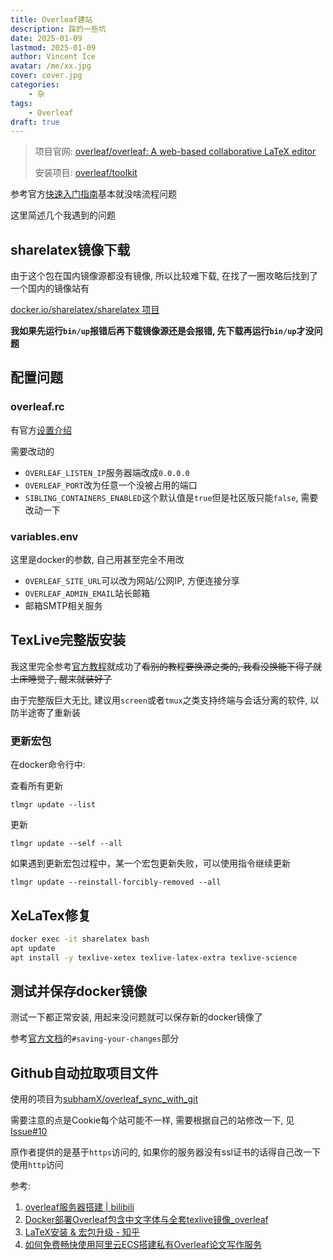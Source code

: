 ```yaml
---
title: Overleaf建站
description: 踩的一些坑
date: 2025-01-09
lastmod: 2025-01-09
author: Vincent Ice
avatar: /me/xx.jpg
cover: cover.jpg
categories:
    - 杂
tags: 
    - Overleaf
draft: true
---
```


> 项目官网: [overleaf/overleaf: A web-based collaborative LaTeX editor](https://github.com/overleaf/overleaf)
>
> 安装项目: [overleaf/toolkit](https://github.com/overleaf/toolkit/)

参考官方[快速入门指南](https://github.com/overleaf/toolkit/blob/master/doc/quick-start-guide.md)基本就没啥流程问题

这里简述几个我遇到的问题

## sharelatex镜像下载

由于这个包在国内镜像源都没有镜像, 所以比较难下载, 在找了一圈攻略后找到了一个国内的镜像站有

[docker.io/sharelatex/sharelatex 项目](https://docker.aityp.com/r/docker.io/sharelatex/sharelatex)

**我如果先运行`bin/up`报错后再下载镜像源还是会报错, 先下载再运行`bin/up`才没问题**


## 配置问题

### overleaf.rc

有官方[设置介绍](https://github.com/overleaf/toolkit/blob/master/doc/overleaf-rc.md)

需要改动的

- `OVERLEAF_LISTEN_IP`服务器端改成`0.0.0.0`
- `OVERLEAF_PORT`改为任意一个没被占用的端口
- `SIBLING_CONTAINERS_ENABLED`这个默认值是`true`但是社区版只能`false`, 需要改动一下

### variables.env

这里是docker的参数, 自己用甚至完全不用改

- `OVERLEAF_SITE_URL`可以改为网站/公网IP, 方便连接分享
- `OVERLEAF_ADMIN_EMAIL`站长邮箱
- 邮箱SMTP相关服务

## TexLive完整版安装

我这里完全参考[官方教程](https://github.com/overleaf/toolkit/blob/master/doc/ce-upgrading-texlive.md)就成功了~~看别的教程要换源之类的, 我看没换能下得了就上床睡觉了, 醒来就装好了~~

由于完整版巨大无比, 建议用`screen`或者`tmux`之类支持终端与会话分离的软件, 以防半途寄了重新装

### 更新宏包

在docker命令行中:

查看所有更新

```shell
tlmgr update --list
```

更新

```shell
tlmgr update --self --all
```

如果遇到更新宏包过程中，某一个宏包更新失败，可以使用指令继续更新

```shell
tlmgr update --reinstall-forcibly-removed --all
```

## XeLaTex修复

```bash
docker exec -it sharelatex bash
apt update
apt install -y texlive-xetex texlive-latex-extra texlive-science
```

## 测试并保存docker镜像

测试一下都正常安装, 用起来没问题就可以保存新的docker镜像了

参考[官方文档](https://github.com/overleaf/toolkit/blob/master/doc/ce-upgrading-texlive.md#saving-your-changes)的`#saving-your-changes`部分

## Github自动拉取项目文件

使用的项目为[subhamX/overleaf_sync_with_git](https://github.com/subhamX/overleaf_sync_with_git)

需要注意的点是Cookie每个站可能不一样, 需要根据自己的站修改一下, 见[Issue#10](https://github.com/subhamX/overleaf_sync_with_git/issues/10)

原作者提供的是基于`https`访问的, 如果你的服务器没有ssl证书的话得自己改一下使用`http`访问




参考:
1. [overleaf服务器搭建 | bilibili](https://www.bilibili.com/video/BV1bcmMYwEQJ/?share_source=copy_web&vd_source=5577ef15250ee11ef3b76c4d06a40442) 
2. [Docker部署Overleaf包含中文字体与全套texlive镜像_overleaf](https://blog.csdn.net/Wrm244/article/details/128567900)
3. [LaTeX安装 & 宏包升级 - 知乎](https://zhuanlan.zhihu.com/p/210303123)
4. [如何免费畅快使用阿里云ECS搭建私有Overleaf论文写作服务](https://blog.csdn.net/fyf2007/article/details/143648561)
